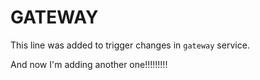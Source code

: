 # GATEWAY

This line was added to trigger changes in `gateway` service.

And now I'm adding another one!!!!!!!!!
